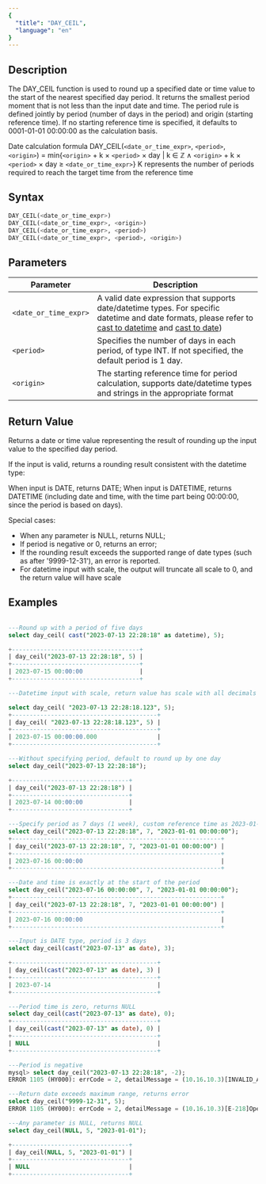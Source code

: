 ```yaml
---
{
  "title": "DAY_CEIL",
  "language": "en"
}
---
```


## Description

The DAY_CEIL function is used to round up a specified date or time value to the start of the nearest specified day period. It returns the smallest period moment that is not less than the input date and time. The period rule is defined jointly by period (number of days in the period) and origin (starting reference time). If no starting reference time is specified, it defaults to 0001-01-01 00:00:00 as the calculation basis.

Date calculation formula
DAY_CEIL(`<date_or_time_expr>`,   `<period>`, `<origin>`) = min{`<origin>` + k × `<period>` × day | k ∈ ℤ ∧ `<origin>` + k × `<period>` × day ≥ `<date_or_time_expr>`}
K represents the number of periods required to reach the target time from the reference time

## Syntax

```sql
DAY_CEIL(<date_or_time_expr>)
DAY_CEIL(<date_or_time_expr>, <origin>)
DAY_CEIL(<date_or_time_expr>, <period>)
DAY_CEIL(<date_or_time_expr>, <period>, <origin>)
```

## Parameters

| Parameter | Description |
| -- | -- |
| `<date_or_time_expr>` | A valid date expression that supports date/datetime types. For specific datetime and date formats, please refer to [cast to datetime](../../../../../../docs/sql-manual/basic-element/sql-data-types/conversion/datetime-conversion) and [cast to date](../../../../../../docs/sql-manual/basic-element/sql-data-types/conversion/datetime-conversion)) |
| `<period>` | Specifies the number of days in each period, of type INT. If not specified, the default period is 1 day. |
| `<origin>` | The starting reference time for period calculation, supports date/datetime types and strings in the appropriate format |

## Return Value

Returns a date or time value representing the result of rounding up the input value to the specified day period.

If the input is valid, returns a rounding result consistent with the datetime type:

When input is DATE, returns DATE;
When input is DATETIME, returns DATETIME (including date and time, with the time part being 00:00:00, since the period is based on days).

Special cases:

- When any parameter is NULL, returns NULL;
- If period is negative or 0, returns an error;
- If the rounding result exceeds the supported range of date types (such as after '9999-12-31'), an error is reported.
- For datetime input with scale, the output will truncate all scale to 0, and the return value will have scale

## Examples

```sql

---Round up with a period of five days
select day_ceil( cast("2023-07-13 22:28:18" as datetime), 5);

+------------------------------------+
| day_ceil("2023-07-13 22:28:18", 5) |
+------------------------------------+
| 2023-07-15 00:00:00                |
+------------------------------------+

---Datetime input with scale, return value has scale with all decimals as 0

select day_ceil( "2023-07-13 22:28:18.123", 5);
+-----------------------------------------+
| day_ceil( "2023-07-13 22:28:18.123", 5) |
+-----------------------------------------+
| 2023-07-15 00:00:00.000                 |
+-----------------------------------------+

---Without specifying period, default to round up by one day
select day_ceil("2023-07-13 22:28:18");

+---------------------------------+
| day_ceil("2023-07-13 22:28:18") |
+---------------------------------+
| 2023-07-14 00:00:00             |
+---------------------------------+

---Specify period as 7 days (1 week), custom reference time as 2023-01-01 00:00:00
select day_ceil("2023-07-13 22:28:18", 7, "2023-01-01 00:00:00");
+-----------------------------------------------------------+
| day_ceil("2023-07-13 22:28:18", 7, "2023-01-01 00:00:00") |
+-----------------------------------------------------------+
| 2023-07-16 00:00:00                                       |
+-----------------------------------------------------------+

---Date and time is exactly at the start of the period
select day_ceil("2023-07-16 00:00:00", 7, "2023-01-01 00:00:00");
+-----------------------------------------------------------+
| day_ceil("2023-07-13 22:28:18", 7, "2023-01-01 00:00:00") |
+-----------------------------------------------------------+
| 2023-07-16 00:00:00                                       |
+-----------------------------------------------------------+

---Input is DATE type, period is 3 days
select day_ceil(cast("2023-07-13" as date), 3);

+-----------------------------------------+
| day_ceil(cast("2023-07-13" as date), 3) |
+-----------------------------------------+
| 2023-07-14                              |
+-----------------------------------------+

---Period time is zero, returns NULL
select day_ceil(cast("2023-07-13" as date), 0);
+-----------------------------------------+
| day_ceil(cast("2023-07-13" as date), 0) |
+-----------------------------------------+
| NULL                                    |
+-----------------------------------------+

---Period is negative
mysql> select day_ceil("2023-07-13 22:28:18", -2);
ERROR 1105 (HY000): errCode = 2, detailMessage = (10.16.10.3)[INVALID_ARGUMENT]Operation day_ceil of 2023-07-13 22:28:18, -2 input wrong parameters, period can not be negative or zero

---Return date exceeds maximum range, returns error
select day_ceil("9999-12-31", 5);
ERROR 1105 (HY000): errCode = 2, detailMessage = (10.16.10.3)[E-218]Operation day_ceil of 9999-12-31 00:00:00, 5 out of range

---Any parameter is NULL, returns NULL
select day_ceil(NULL, 5, "2023-01-01");

+---------------------------------+
| day_ceil(NULL, 5, "2023-01-01") |
+---------------------------------+
| NULL                            |
+---------------------------------+
```
